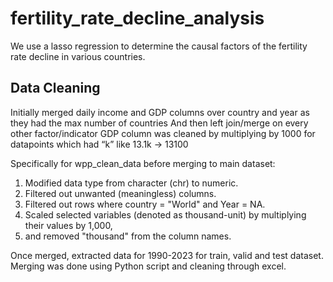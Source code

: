# fertility_rate_decline_analysis

We use a lasso regression to determine the causal factors of the fertility rate decline in various countries.

## Data Cleaning 
Initially merged daily income and GDP columns over country and year as they had the max number of countries
And then left join/merge on every other factor/indicator
GDP column was cleaned by multiplying by 1000 for datapoints which had “k” like 13.1k -> 13100
 
Specifically for wpp_clean_data before merging to main dataset:

1. Modified data type from character (chr) to numeric.
2. Filtered out unwanted (meaningless) columns.
3. Filtered out rows where country = "World" and Year = NA.
4. Scaled selected variables (denoted as thousand-unit) by multiplying their values by 1,000,
5.  and removed "thousand" from the column names.
 
Once merged, extracted data for 1990-2023 for train, valid and test dataset.
Merging was done using Python script and cleaning through excel.
 
